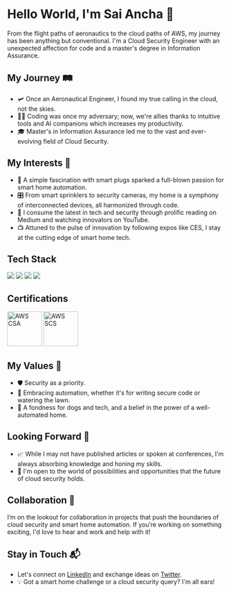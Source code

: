 # Hello World, I'm Sai Ancha 👋


From the flight paths of aeronautics to the cloud paths of AWS, my journey has been anything but conventional. I'm a Cloud Security Engineer with an unexpected affection for code and a master's degree in Information Assurance.


## My Journey 🛤️
- 🛩️ Once an Aeronautical Engineer, I found my true calling in the cloud, not the skies.
- 👨‍💻 Coding was once my adversary; now, we're allies thanks to intuitive tools and AI companions which increases my productivity.
- 🎓 Master's in Information Assurance led me to the vast and ever-evolving field of Cloud Security.
  
## My Interests 🤖
- 🏡 A simple fascination with smart plugs sparked a full-blown passion for smart home automation.
- 🎛️ From smart sprinklers to security cameras, my home is a symphony of interconnected devices, all harmonized through code.
- 📰 I consume the latest in tech and security through prolific reading on Medium and watching innovators on YouTube.
- 📺 Attuned to the pulse of innovation by following expos like CES, I stay at the cutting edge of smart home tech.

## Tech Stack
<!-- https://github.com/Ileriayo/markdown-badges -->
<img src="https://img.shields.io/badge/AWS%20-%23FF9900.svg?&style=for-the-badge&logo=amazon-aws&logoColor=white"/>&nbsp;<img src="https://img.shields.io/badge/TypeScript-007ACC?style=for-the-badge&logo=typescript&logoColor=white"/>&nbsp;<img src="https://img.shields.io/badge/terraform-%235835CC.svg?style=for-the-badge&logo=terraform&logoColor=white"/>&nbsp;<img src="https://img.shields.io/badge/python-3670A0?style=for-the-badge&logo=python&logoColor=ffdd54"/>

## Certifications
<a href="https://www.credly.com/badges/8e983778-906c-4fc1-a039-a862db1978f6/public_url" target="_blank"><img src="https://sai-ancha-assets.s3.amazonaws.com/practitioner.png" class="cert" alt='AWS CSA' width="80px"></a>
<a href="https://www.credly.com/badges/2fa9d721-9382-4f70-acf8-7805178cc559/public_url" target="_blank"><img src="https://sai-ancha-assets.s3.amazonaws.com/security.png" class="cert" alt='AWS SCS' width="80px"></a>

## My Values 🔑
- 🛡️ Security as a priority.
- 🚀 Embracing automation, whether it's for writing secure code or watering the lawn.
- 🐾 A fondness for dogs and tech, and a belief in the power of a well-automated home.

## Looking Forward 🔮
- 📈 While I may not have published articles or spoken at conferences, I'm always absorbing knowledge and honing my skills.
- 🧠 I'm open to the world of possibilities and opportunities that the future of cloud security holds.

## Collaboration 🤝
I’m on the lookout for collaboration in projects that push the boundaries of cloud security and smart home automation. If you’re working on something exciting, I'd love to hear and work and help with it!

## Stay in Touch 📬
- Let's connect on [LinkedIn](#) and exchange ideas on [Twitter](#).
- 💡 Got a smart home challenge or a cloud security query? I'm all ears!

<!-- Feel free to reach out if you want to discuss technology, smart home innovations, or just want to share dog photos! -->

